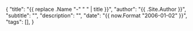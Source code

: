 {
  "title": "{{ replace .Name "-" " " | title }}",
  "author": "{{ .Site.Author }}",
  "subtitle": "",
  "description": "",
  "date": "{{ now.Format "2006-01-02" }}",
  "tags": [],
}

<!--more-->
